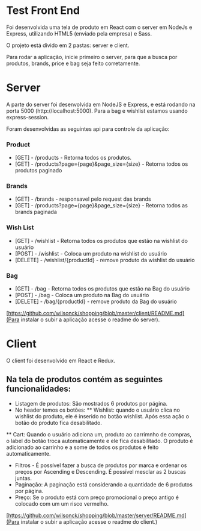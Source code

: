 # Test Front End

Foi desenvolvida uma tela de produto em React com o server em NodeJs e Express, utilizando HTML5 (enviado pela empresa) e Sass.

O projeto está divido em 2 pastas: server e client.

Para rodar a aplicação, inicie primeiro o server, para que a busca por produtos, brands, price e bag seja feito corretamente.

# Server
A parte do server foi desenvolvida em NodeJS e Express, e está rodando na porta 5000 (http://localhost:5000). 
Para a bag e wishlist estamos usando express-session.

Foram desenvolvidas as seguintes api para controle da aplicação:

### Product

* [GET] - /products - Retorna todos os produtos.
* [GET] - /products?page={page}&page_size={size} - Retorna todos os produtos paginado

### Brands

* [GET] - /brands - responsavel pelo request das brands
* [GET] - /products?page={page}&page_size={size} - Retorna todos as brands paginada

### Wish List

* [GET] - /wishlist - Retorna todos os produtos que estão na wishlist do usuário
* [POST] - /wishlist - Coloca um produto na wishlist do usuário
* [DELETE] - /wishlist/{productId} - remove produto da wishlist do usuário

### Bag

* [GET] - /bag - Retorna todos os produtos que estão na Bag do usuário
* [POST] - /bag - Coloca um produto na Bag do usuário
* [DELETE] - /bag/{productId} - remove produto da Bag do usuário


[https://github.com/wilsonck/shopping/blob/master/client/README.md](Para instalar o subir a aplicação acesse o readme do server).


# Client

O client foi desenvolvido em React e Redux.

## Na tela de produtos contém as seguintes funcionalidades:

* Listagem de produtos: São mostrados 6 produtos por página.
* No header temos os botões:
**  Wishlist: quando o usuário clica no wishlist do produto, ele é inserido no botão wishlist. Após essa ação o botão do produto fica desabilitado.

** Cart: Quando o usuário adiciona um, produto ao carrimnho de compras, o label do botão troca automaticamente e ele fica desabilitado. O produto é adicionado ao carrinho e a some de todos os produtos é feito automaticamente.

* Filtros - É possível fazer a busca de produtos por marca e ordenar os preços por Ascending e Descending. É possível mesclar as 2 buscas juntas.
* Paginação: A paginação está considerando  a quantidade de 6 produtos por página.
* Preço: Se o produto está com preço promocional o preço antigo é colocado com um um risco vermelho.

[https://github.com/wilsonck/shopping/blob/master/server/README.md](Para instalar o subir a aplicação acesse o readme do client.)